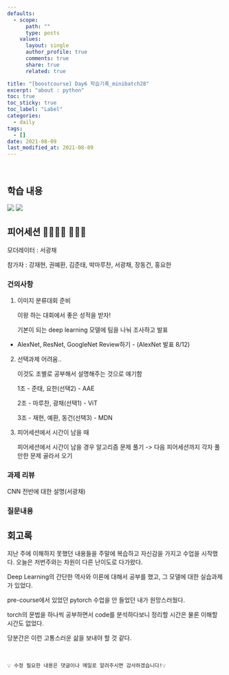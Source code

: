```yaml
---
defaults:
  - scope:
      path: ""
      type: posts
    values:
      layout: single
      author_profile: true
      comments: true
      share: true
      related: true

title: "[boostcourse] Day6 학습기록_minibatch28"
excerpt: "about : python"
toc: true
toc_sticky: true
toc_label: "Label"
categories:
  - daily
tags:
  - []
date: 2021-08-09
last_modified_at: 2021-08-09
---
```

<br>

## 학습 내용

<a href="https://hongsusoo.github.io/ai_dlbasic/dl_DL_intro"><img src="https://img.shields.io/badge/-DL intro-red"/></a> <a href="https://hongsusoo.github.io/ai_dlbasic/dl_mlpbasic"><img src="https://img.shields.io/badge/-MLP-red"/></a>


## 피어세션 👨‍👨‍👦‍👦 👨‍👨‍👦


모더레이터 : 서광채

참가자 : 강재현, 권예환, 김준태, 박마루찬, 서광채, 장동건, 홍요한

### 건의사항

1. 이미지 분류대회 준비

    이왕 하는 대회에서 좋은 성적을 받자!

    기본이 되는 deep learning 모델에 팀을 나눠 조사하고 발표

- AlexNet, ResNet, GoogleNet Review하기 - (AlexNet 발표 8/12)

2. 선택과제 어려움..

    이것도 조별로 공부해서 설명해주는 것으로 얘기함

    1조 - 준태, 요한(선택2) - AAE

    2조 - 마루찬, 광채(선택1) - ViT

    3조 - 재현, 예환, 동건(선택3) - MDN

3. 피어세션에서 시간이 남을 때

    피어세션에서 시간이 남을 경우 알고리즘 문제 풀기 
    -> 다음 피어세션까지 각자 풀만한 문제 골라서 오기


### 과제 리뷰

CNN 전반에 대한 설명(서광채)

### 질문내용


## 회고록

지난 주에 이해하지 못했던 내용들을 주말에 복습하고 자신감을 가지고 수업을 시작했다. 오늘은 저번주와는 차원이 다른 난이도로 다가왔다. 

Deep Learning의 간단한 역사와 이론에 대해서 공부를 했고, 그 모델에 대한 실습과제가 있었다.

pre-course에서 있었던 pytorch 수업을 안 들었던 내가 원망스러웠다. 

torch의 문법을 하나씩 공부하면서 code를 분석하다보니 정리할 시간은 물론 이해할 시간도 없었다.

당분간은 이런 고통스러운 삶을 보내야 할 것 같다.



<br>

```
💡 수정 필요한 내용은 댓글이나 메일로 알려주시면 감사하겠습니다!💡 
```
